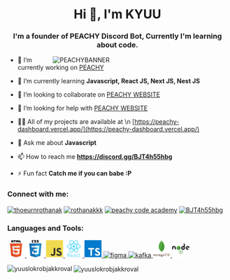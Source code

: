 <h1 align="center">Hi 👋, I'm KYUU</h1>
<h3 align="center">I'm a founder of PEACHY Discord Bot, Currently I'm learning about code.</h3>
<img align="right" alt="PEACHYBANNER" width="400" src="https://i.imgur.com/fFqwcK2.gif" />
<!-- <p align="left"> <img src="https://komarev.com/ghpvc/?username=yuuslokrobjakkroval&label=Profile%20views&color=0e75b6&style=flat" alt="yuuslokrobjakkroval" /> </p> -->

- 🔭 I’m currently working on [PEACHY](https://peachy-dashboard.vercel.app/)

- 🌱 I’m currently learning **Javascript, React JS, Next JS, Nest JS**

- 👯 I’m looking to collaborate on [PEACHY WEBSITE](https://peachy-website.vercel.app/)

- 🤝 I’m looking for help with [PEACHY WEBSITE](https://peachy-website.vercel.app/)

- 👨‍💻 All of my projects are available at \n [https://peachy-dashboard.vercel.app/](https://peachy-dashboard.vercel.app/)

- 💬 Ask me about **Javascript**

- 📫 How to reach me **https://discord.gg/BJT4h55hbg**

- ⚡ Fun fact **Catch me if you can babe :P**

<h3 align="left">Connect with me:</h3>
<p align="left">
<a href="https://fb.com/thoeurnrothanak" target="blank"><img align="center" src="https://raw.githubusercontent.com/rahuldkjain/github-profile-readme-generator/master/src/images/icons/Social/facebook.svg" alt="thoeurnrothanak" height="30" width="40" /></a>
<a href="https://instagram.com/rothanakkk" target="blank"><img align="center" src="https://raw.githubusercontent.com/rahuldkjain/github-profile-readme-generator/master/src/images/icons/Social/instagram.svg" alt="rothanakkk" height="30" width="40" /></a>
<a href="https://www.youtube.com/c/peachy code academy" target="blank"><img align="center" src="https://raw.githubusercontent.com/rahuldkjain/github-profile-readme-generator/master/src/images/icons/Social/youtube.svg" alt="peachy code academy" height="30" width="40" /></a>
<a href="https://discord.gg/BJT4h55hbg" target="blank"><img align="center" src="https://raw.githubusercontent.com/rahuldkjain/github-profile-readme-generator/master/src/images/icons/Social/discord.svg" alt="BJT4h55hbg" height="30" width="40" /></a>
</p>

<h3 align="left">Languages and Tools:</h3>
<p align="left"> <a href="https://www.w3.org/html/" target="_blank" rel="noreferrer"> <img src="https://raw.githubusercontent.com/devicons/devicon/master/icons/html5/html5-original-wordmark.svg" alt="html5" width="40" height="40"/> </a> <a href="https://www.w3schools.com/css/" target="_blank" rel="noreferrer"> <img src="https://raw.githubusercontent.com/devicons/devicon/master/icons/css3/css3-original-wordmark.svg" alt="css3" width="40" height="40"/> </a> <a href="https://developer.mozilla.org/en-US/docs/Web/JavaScript" target="_blank" rel="noreferrer"> <img src="https://raw.githubusercontent.com/devicons/devicon/master/icons/javascript/javascript-original.svg" alt="javascript" width="40" height="40"/> </a> <a href="https://reactjs.org/" target="_blank" rel="noreferrer"> <img src="https://raw.githubusercontent.com/devicons/devicon/master/icons/react/react-original-wordmark.svg" alt="react" width="40" height="40"/> </a> <a href="https://www.typescriptlang.org/" target="_blank" rel="noreferrer"> <img src="https://raw.githubusercontent.com/devicons/devicon/master/icons/typescript/typescript-original.svg" alt="typescript" width="40" height="40"/> </a> <a href="https://www.figma.com/" target="_blank" rel="noreferrer"> <img src="https://www.vectorlogo.zone/logos/figma/figma-icon.svg" alt="figma" width="40" height="40"/> </a> </a>  <a href="https://kafka.apache.org/" target="_blank" rel="noreferrer"> <img src="https://www.vectorlogo.zone/logos/apache_kafka/apache_kafka-icon.svg" alt="kafka" width="40" height="40"/> </a> <a href="https://www.mongodb.com/" target="_blank" rel="noreferrer"> <img src="https://raw.githubusercontent.com/devicons/devicon/master/icons/mongodb/mongodb-original-wordmark.svg" alt="mongodb" width="40" height="40"/> </a> <a href="https://nodejs.org" target="_blank" rel="noreferrer"> <img src="https://raw.githubusercontent.com/devicons/devicon/master/icons/nodejs/nodejs-original-wordmark.svg" alt="nodejs" width="40" height="40"/> </a> </p>

<p><img align="left" src="https://github-readme-stats.vercel.app/api/top-langs?username=yuuslokrobjakkroval&show_icons=true&locale=en&layout=compact" alt="yuuslokrobjakkroval" /></p>

<p>&nbsp;<img align="center" src="https://github-readme-stats.vercel.app/api?username=yuuslokrobjakkroval&show_icons=true&locale=en" alt="yuuslokrobjakkroval" /></p

